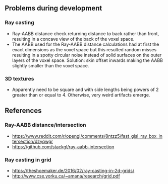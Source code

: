## Problems during development

### Ray casting
- Ray-AABB distance check returning distance to back rather than front, resulting in a concave view of the back of the voxel space.
- The AABB used for the Ray-AABB distance calculations had at first the exact dimensions as the voxel space but this resulted random misses resulting in a spotty circular noise instead of solid surfaces on the outer layers of the voxel space. Solution: skin offset inwards making the AABB slightly smaller than the voxel space.

### 3D textures
- Apparently need to be square and with side lengths being powers of 2 greater than or equal to 4. Otherwise, very weird artifacts emerge.

## References

### Ray-AABB distance/intersection
- https://www.reddit.com/r/opengl/comments/8ntzz5/fast_glsl_ray_box_intersection/dzyqwgr
- https://github.com/stackgl/ray-aabb-intersection

### Ray casting in grid
- https://theshoemaker.de/2016/02/ray-casting-in-2d-grids/
- http://www.cse.yorku.ca/~amana/research/grid.pdf
